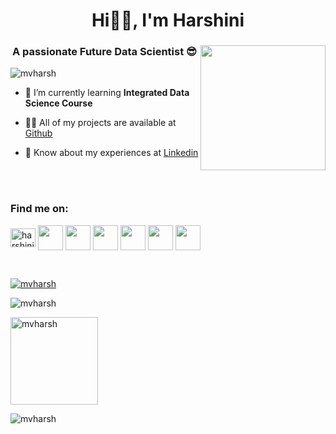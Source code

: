 <h1 align="center">Hi👋🏻, I'm Harshini</h1>
<h3 align="center">A passionate Future Data Scientist 😎<img align="right" src = "https://mir-s3-cdn-cf.behance.net/project_modules/disp/601014116770475.6068beff4640a.gif" max-width="200" height="200"></h3>
<p align="left"> <img src="https://komarev.com/ghpvc/?username=mvharsh&label=Profile%20views&color=f81894&style=flat" alt="mvharsh" /> </p>

<!--0e75b6-->
- 🌱 I’m currently learning **Integrated Data Science Course**

- 👨‍💻 All of my projects are available at [Github](https://github.com/mvharsh)

<!--📫 How to reach me **harshiniv@student.tce.edu** --->

- 📄 Know about my experiences at [Linkedin](https://www.linkedin.com/in/harshini-v-74b052249/)


<br></br>
<h3 align="left">Find me on:</h3>
<p>
<a href="https://linkedin.com/in/harshini-v-74b052249" target="blank"><img align="center" src="https://raw.githubusercontent.com/rahuldkjain/github-profile-readme-generator/master/src/images/icons/Social/linked-in-alt.svg" alt="harshini-v-74b052249" height="30" width="40" /></a> 
<a href="https://www.sololearn.com/profile/24069672" target="blank"><img align="center" src="https://blob.sololearn.com/avatars/sololearn.png" height="40" width="40" /></a>
<a href="https://github.com/mvharsh/" target="blank"><img align="center" src="https://github.githubassets.com/images/modules/logos_page/GitHub-Mark.png" height="40" width="40" /></a>
<a href="https://www.hackerrank.com/harshinivivekm?hr_r=1" target="blank"><img align="center" src="https://upload.wikimedia.org/wikipedia/commons/thumb/4/40/HackerRank_Icon-1000px.png/800px-HackerRank_Icon-1000px.png" height="40" width="40" /></a> 
<a href="https://leetcode.com/harshiniv/" target="blank"><img align="center" src="https://user-images.githubusercontent.com/63964149/152531278-5e01909d-0c2e-412a-8acc-4a06863c244d.png" height="40" width="40" /></a>
<a href="https://www.kaggle.com/vharshini" target="blank"><img align="center" src="https://cdn4.iconfinder.com/data/icons/logos-and-brands/512/189_Kaggle_logo_logos-512.png" height="40" width="40" /></a>
<a href="https://www.coursera.org/user/0f29e12c5b141a955f0c08a8b7398f3b" target="blank"><img align="center" src="https://d3njjcbhbojbot.cloudfront.net/api/utilities/v1/imageproxy/https://coursera.s3.amazonaws.com/media/coursera-rebrand-logo-square.png?auto=format%2Ccompress&dpr=1" height="40" width="40" /></a>
</p>

<!-- <a href="https://www.udemy.com/user/harshini-v-15/" target="blank"><img align="center" src="https://play-lh.googleusercontent.com/dsCkmJE2Fa8IjyXERAcwc5YeQ8_NvbZ4_OI8LgqyjILpXUfS5YhEcnAMajKPrZI-og" height="40" width="40" /></a> -->


<!--- 
👀 I’m interested in Machine Learning and Deep Learning 
- 📫 You can find me on Linkedin
--->

<p></br></p>

<p align="left"> <a href="https://github.com/ryo-ma/github-profile-trophy"><img src="https://github-profile-trophy.vercel.app/?username=mvharsh" alt="mvharsh" /></a> </p>

<!--
<h3 align="left">Connect with me:</h3>
<p align="left">
<a href="https://linkedin.com/in/harshini-v-74b052249" target="blank"><img align="center" src="https://raw.githubusercontent.com/rahuldkjain/github-profile-readme-generator/master/src/images/icons/Social/linked-in-alt.svg" alt="harshini-v-74b052249" height="30" width="40" /></a>
</p>

<h3 align="left">Languages and Tools:</h3>
<p align="left"> <a href="https://www.cprogramming.com/" target="_blank" rel="noreferrer"> <img src="https://raw.githubusercontent.com/devicons/devicon/master/icons/c/c-original.svg" alt="c" width="40" height="40"/> </a> <a href="https://www.w3schools.com/cpp/" target="_blank" rel="noreferrer"> <img src="https://raw.githubusercontent.com/devicons/devicon/master/icons/cplusplus/cplusplus-original.svg" alt="cplusplus" width="40" height="40"/> </a> <a href="https://pandas.pydata.org/" target="_blank" rel="noreferrer"> <img src="https://raw.githubusercontent.com/devicons/devicon/2ae2a900d2f041da66e950e4d48052658d850630/icons/pandas/pandas-original.svg" alt="pandas" width="40" height="40"/> </a> <a href="https://seaborn.pydata.org/" target="_blank" rel="noreferrer"> <img src="https://seaborn.pydata.org/_images/logo-mark-lightbg.svg" alt="seaborn" width="40" height="40"/> </a> </p>

<p></br></p>-->
<p><img src="https://github-readme-stats.vercel.app/api/top-langs?username=mvharsh&show_icons=true&locale=en&layout=compact" alt="mvharsh" /></p>
<!--<p><img src="https://github-readme-stats.vercel.app/api?username=mvharsh&show_icons=true&locale=en" alt="mvharsh" max-width="150" height="140" /></p>-->
<p><img src="https://github-readme-stats.vercel.app/api?username=mvharsh&theme=buefy&show_icons=true" alt="mvharsh" max-width="150" height="140" /></p>
<p><img src="https://github-readme-streak-stats.herokuapp.com/?user=mvharsh&" alt="mvharsh" /></p>
<!--<p><img src="https://github-readme-stats.vercel.app/api/?username=mvharsh&count_private=true&theme=tokyonight&showicons=true" alt="mvharsh" max-width="150" height="140" /></p>
<p><img src="https://github-readme-stats.vercel.app/api/top-langs/?username=mvharsh&langs_count=5&theme=tokyonight" alt="mvharsh" max-width="200" height="200" /></p>
<p><img src="https://github-readme-stats.vercel.app/api?username=mvharsh&theme=default&show_icons=true&count_private=true" alt="mvharsh" max-width="150" height="140"/></p>-->


